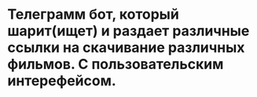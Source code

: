 # Телеграмм бот, который шарит(ищет) и раздает различные ссылки на скачивание различных фильмов. С пользовательским интерефейсом.
